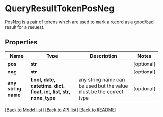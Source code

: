 # QueryResultTokenPosNeg

PosNeg is a pair of tokens which are used to mark a record as a good/bad result for a request.

## Properties
Name | Type | Description | Notes
------------ | ------------- | ------------- | -------------
**pos** | **str** |  | [optional] 
**neg** | **str** |  | [optional] 
**any string name** | **bool, date, datetime, dict, float, int, list, str, none_type** | any string name can be used but the value must be the correct type | [optional]

[[Back to Model list]](../README.md#documentation-for-models) [[Back to API list]](../README.md#documentation-for-api-endpoints) [[Back to README]](../README.md)


